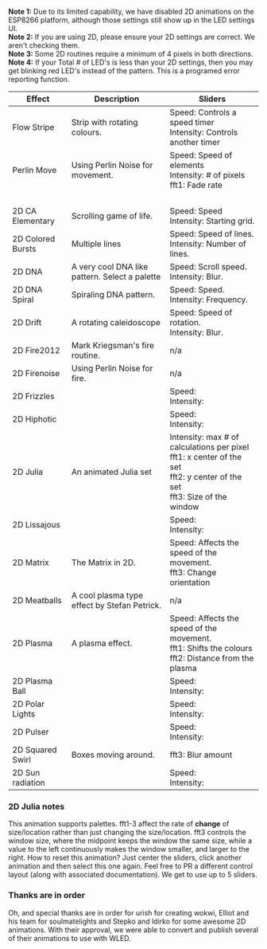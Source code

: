 **Note 1:** Due to its limited capability, we have disabled 2D animations on the ESP8266 platform, although those settings still show up in the LED settings UI.  
**Note 2:** If you are using 2D, please ensure your 2D settings are correct. We aren't checking them.  
**Note 3:** Some 2D routines require a minimum of 4 pixels in both directions.  
**Note 4:** If your Total # of LED's is less than your 2D settings, then you may get blinking red LED's instead of the pattern. This is a programed error reporting function.


| Effect | Description | Sliders
| --- | --- | ---
| Flow Stripe | Strip with rotating colours.  |Speed: Controls a speed timer <br/>Intensity: Controls another timer
| Perlin Move | Using Perlin Noise for movement. | Speed: Speed of elements<br/>Intensity: # of pixels<br />fft1: Fade rate
|    |  |  <br />
| 2D CA Elementary | Scrolling game of life. | Speed: Speed <br/>Intensity: Starting grid.
| 2D Colored Bursts | Multiple lines | Speed: Speed of lines. <br/>Intensity: Number of lines.
| 2D DNA | A very cool DNA like pattern. Select a palette | Speed: Scroll speed. <br /> Intensity: Blur.
| 2D DNA Spiral | Spiraling DNA pattern. | Speed: Speed. <br/>Intensity: Frequency.
| 2D Drift | A rotating caleidoscope | Speed: Speed of rotation. <br/>Intensity: Blur.
| 2D Fire2012 | Mark Kriegsman's fire routine. | n/a
| 2D Firenoise | Using Perlin Noise for fire. | n/a
| 2D Frizzles |   | Speed: <br/>Intensity:
| 2D Hiphotic |  | Speed: <br/>Intensity:
| 2D Julia | An animated Julia set | Intensity: max # of calculations per pixel <br /> fft1: x center of the set <br /> fft2: y center of the set <br /> fft3: Size of the window
| 2D Lissajous |  | Speed: <br/>Intensity:
| 2D Matrix | The Matrix in 2D. | Speed: Affects the speed of the movement. <br /> fft3: Change orientation
| 2D Meatballs | A cool plasma type effect by Stefan Petrick. | n/a
| 2D Plasma | A plasma effect. | Speed: Affects the speed of the movement. <br />  fft1: Shifts the colours <br />fft2: Distance from the plasma
| 2D Plasma Ball |  | Speed: <br/>Intensity:
| 2D Polar Lights |  | Speed: <br/>Intensity:
| 2D Pulser |  | Speed: <br/>Intensity:
| 2D Squared Swirl | Boxes moving around. | fft3: Blur amount
| 2D Sun radiation |   | Speed: <br/>Intensity:

### 2D Julia notes

This animation supports palettes. fft1-3 affect the rate of **change** of size/location rather than just changing the size/location. fft3 controls the window size, where the midpoint keeps the window the same size, while a value to the left continuously makes the window smaller, and larger to the right.
How to reset this animation? Just center the sliders, click another animation and then select this one again. Feel free to PR a different control layout (along with associated documentation). We get to use up to 5 sliders.

### Thanks are in order

Oh, and special thanks are in order for urish for creating wokwi, Elliot and his team for soulmatelights and Stepko and ldirko for some awesome 2D animations. With their approval, we were able to convert and publish several of their animations to use with WLED.
